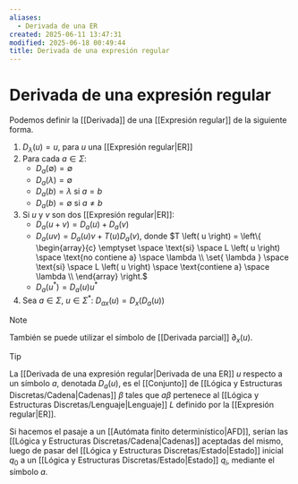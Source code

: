 ```yaml
---
aliases:
  - Derivada de una ER
created: 2025-06-11 13:47:31
modified: 2025-06-18 00:49:44
title: Derivada de una expresión regular
---
```


# Derivada de una expresión regular

Podemos definir la [[Derivada]] de una [[Expresión regular]] de la siguiente forma.

1. $D_\lambda \left( u \right) = u$, para $u$ una [[Expresión regular|ER]]
2. Para cada $a \in \Sigma$:
	- $D_a \left( \emptyset \right) = \emptyset$
	- $D_a \left( \lambda \right) = \emptyset$
	- $D_a \left( b \right) = \lambda$ si $a = b$
	- $D_a \left( b \right) = \emptyset$ si $a \neq b$
3. Si $u$ y $v$ son dos [[Expresión regular|ER]]:
	- $D_a \left( u + v \right) = D_a \left( u \right) + D_a \left( v \right)$
	- $D_a \left( uv \right) = D_a \left( u \right)v + T \left( u \right) D_a \left( v \right)$, donde $T \left( u \right) = \left\{ \begin{array}{c} \emptyset \space \text{si} \space L \left( u \right) \space \text{no contiene a} \space \lambda \\ \set{ \lambda } \space \text{si} \space L \left( u \right) \space \text{contiene a} \space \lambda \\ \end{array} \right.$
	- $D_a \left( u^* \right) = D_a \left( u \right) u^*$
4. Sea $a \in \Sigma$, $u \in \Sigma^*$: $D_{ax} \left( u \right) = D_x \left( D_a \left( u \right) \right)$

> [!note]
> También se puede utilizar el símbolo de [[Derivada parcial]] $\partial_x \left( u \right)$.

> [!tip]
> La [[Derivada de una expresión regular|Derivada de una ER]] $u$ respecto a un símbolo $a$, denotada $D_a \left( u \right)$, es el [[Conjunto]] de [[Lógica y Estructuras Discretas/Cadena|Cadenas]] $\beta$ tales que $a \beta$ pertenece al [[Lógica y Estructuras Discretas/Lenguaje|Lenguaje]] $L$ definido por la [[Expresión regular|ER]].
> 
> Si hacemos el pasaje a un [[Autómata finito determinístico|AFD]], serían las [[Lógica y Estructuras Discretas/Cadena|Cadenas]] aceptadas del mismo, luego de pasar del [[Lógica y Estructuras Discretas/Estado|Estado]] inicial $q_0$ a un [[Lógica y Estructuras Discretas/Estado|Estado]] $q_i$, mediante el símbolo $a$.
